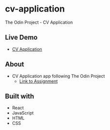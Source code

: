 # cv-application

The Odin Project - CV Application

## Live Demo

- [CV Application](https://cert-ready.github.io/cv-application/)

## About

- CV Application app following The Odin Project
  - [Link to Assignment](https://www.theodinproject.com/lessons/node-path-javascript-cv-application)

## Built with

- React
- JavaScript
- HTML
- CSS
